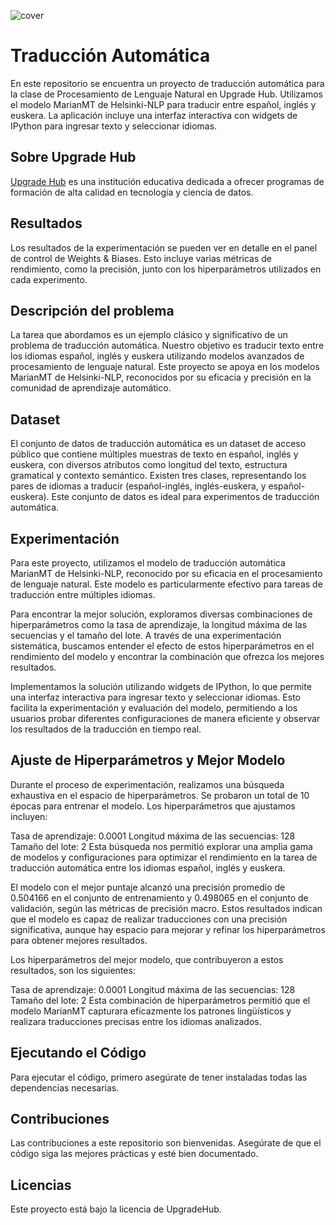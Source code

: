 ![cover](https://github.com/selincocarca/Traduccion_Automatica/assets/168861192/5c3992ee-d004-430e-b5ec-451e4f558b2f)

# Traducción Automática

En este repositorio se encuentra un proyecto de traducción automática para la clase de Procesamiento de Lenguaje Natural en Upgrade Hub. Utilizamos el modelo MarianMT de Helsinki-NLP para traducir entre español, inglés y euskera. La aplicación incluye una interfaz interactiva con widgets de IPython para ingresar texto y seleccionar idiomas.

## Sobre Upgrade Hub

[Upgrade Hub](https://www.upgrade-hub.com/) es una institución educativa dedicada a ofrecer programas de formación de alta calidad en tecnología y ciencia de datos.

## Resultados

Los resultados de la experimentación se pueden ver en detalle en el panel de control de Weights & Biases. Esto incluye varias métricas de rendimiento, como la precisión, junto con los hiperparámetros utilizados en cada experimento.

## Descripción del problema

La tarea que abordamos es un ejemplo clásico y significativo de un problema de traducción automática. Nuestro objetivo es traducir texto entre los idiomas español, inglés y euskera utilizando modelos avanzados de procesamiento de lenguaje natural. Este proyecto se apoya en los modelos MarianMT de Helsinki-NLP, reconocidos por su eficacia y precisión en la comunidad de aprendizaje automático.

## Dataset

El conjunto de datos de traducción automática es un dataset de acceso público que contiene múltiples muestras de texto en español, inglés y euskera, con diversos atributos como longitud del texto, estructura gramatical y contexto semántico. Existen tres clases, representando los pares de idiomas a traducir (español-inglés, inglés-euskera, y español-euskera). Este conjunto de datos es ideal para experimentos de traducción automática.

## Experimentación

Para este proyecto, utilizamos el modelo de traducción automática MarianMT de Helsinki-NLP, reconocido por su eficacia en el procesamiento de lenguaje natural. Este modelo es particularmente efectivo para tareas de traducción entre múltiples idiomas.

Para encontrar la mejor solución, exploramos diversas combinaciones de hiperparámetros como la tasa de aprendizaje, la longitud máxima de las secuencias y el tamaño del lote. A través de una experimentación sistemática, buscamos entender el efecto de estos hiperparámetros en el rendimiento del modelo y encontrar la combinación que ofrezca los mejores resultados.

Implementamos la solución utilizando widgets de IPython, lo que permite una interfaz interactiva para ingresar texto y seleccionar idiomas. Esto facilita la experimentación y evaluación del modelo, permitiendo a los usuarios probar diferentes configuraciones de manera eficiente y observar los resultados de la traducción en tiempo real.

## Ajuste de Hiperparámetros y Mejor Modelo

Durante el proceso de experimentación, realizamos una búsqueda exhaustiva en el espacio de hiperparámetros. Se probaron un total de 10 épocas para entrenar el modelo. Los hiperparámetros que ajustamos incluyen:

Tasa de aprendizaje: 0.0001
Longitud máxima de las secuencias: 128
Tamaño del lote: 2
Esta búsqueda nos permitió explorar una amplia gama de modelos y configuraciones para optimizar el rendimiento en la tarea de traducción automática entre los idiomas español, inglés y euskera.

El modelo con el mejor puntaje alcanzó una precisión promedio de 0.504166 en el conjunto de entrenamiento y 0.498065 en el conjunto de validación, según las métricas de precisión macro. Estos resultados indican que el modelo es capaz de realizar traducciones con una precisión significativa, aunque hay espacio para mejorar y refinar los hiperparámetros para obtener mejores resultados.

Los hiperparámetros del mejor modelo, que contribuyeron a estos resultados, son los siguientes:

Tasa de aprendizaje: 0.0001
Longitud máxima de las secuencias: 128
Tamaño del lote: 2
Esta combinación de hiperparámetros permitió que el modelo MarianMT capturara eficazmente los patrones lingüísticos y realizara traducciones precisas entre los idiomas analizados.

## Ejecutando el Código

Para ejecutar el código, primero asegúrate de tener instaladas todas las dependencias necesarias.


## Contribuciones

Las contribuciones a este repositorio son bienvenidas. Asegúrate de que el código siga las mejores prácticas y esté bien documentado.

## Licencias

Este proyecto está bajo la licencia de UpgradeHub.
